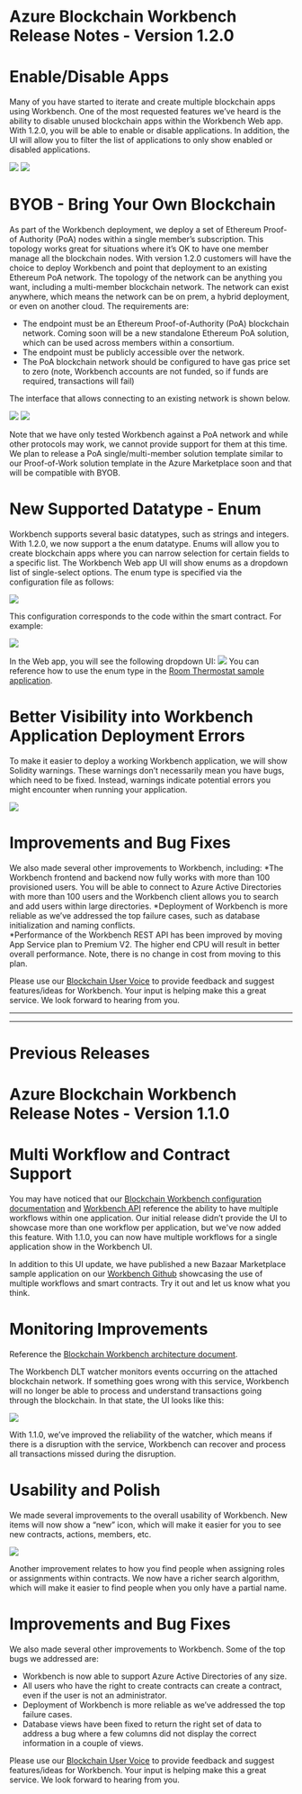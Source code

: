 
# Azure Blockchain Workbench Release Notes - Version 1.2.0
 
Enable/Disable Apps
=================
Many of you have started to iterate and create multiple blockchain apps using Workbench. One of the most requested features we’ve heard is the ability to disable unused blockchain apps within the Workbench Web app. With 1.2.0, you will be able to enable or disable applications. In addition, the UI will allow you to filter the list of applications to only show enabled or disabled applications.  
 
![](media/release120-1.png)
![](media/release120-2.png)
 
BYOB - Bring Your Own Blockchain 
=================
As part of the Workbench deployment, we deploy a set of Ethereum Proof-of Authority (PoA) nodes within a single member’s subscription. This topology works great for situations where it’s OK to have one member manage all the blockchain nodes. With version 1.2.0 customers will have the choice to deploy Workbench and point that deployment to an existing Ethereum PoA network. The topology of the network can be anything you want, including a multi-member blockchain network. The network can exist anywhere, which means the network can be on prem, a hybrid deployment, or even on another cloud. The requirements are:
* The endpoint must be an Ethereum Proof-of-Authority (PoA) blockchain network. Coming soon will be a new standalone Ethereum PoA solution, which can be used across members within a consortium.
* The endpoint must be publicly accessible over the network. 
* The PoA blockchain network should be configured to have gas price set to zero (note, Workbench accounts are not funded, so if funds are required, transactions will fail)
 
The interface that allows connecting to an existing network is shown below. 
 
![](media/release120-3.png)
![](media/release120-4.png)
 
Note that we have only tested Workbench against a PoA network and while other protocols may work, we cannot provide support for them at this time. We plan to release a PoA single/multi-member solution template similar to our Proof-of-Work solution template in the Azure Marketplace soon and that will be compatible with BYOB.  
 
New Supported Datatype - Enum
=================
 
Workbench supports several basic datatypes, such as strings and integers. With 1.2.0, we now support a the enum datatype. Enums will allow you to create blockchain apps where you can narrow selection for certain fields to a specific list. The Workbench Web app UI will show enums as a dropdown list of single-select options. The enum type is specified via the configuration file as follows:
 
![](media/release120-5.PNG) 
 
This configuration corresponds to the code within the smart contract. For example:
 
![](media/release120-6.PNG) 
 
In the Web app, you will see the following dropdown UI:
![](media/release120-7.png) 
You can reference how to use the enum type in the [Room Thermostat sample application](https://github.com/Azure-Samples/blockchain/blob/master/blockchain-workbench/application-and-smart-contract-samples/room-thermostat/readme.md).
 
 
Better Visibility into Workbench Application Deployment Errors
=================
To make it easier to deploy a working Workbench application, we will show Solidity warnings. These warnings don’t necessarily mean you have bugs, which need to be fixed. Instead, warnings indicate potential errors you might encounter when running your application.
 
![](media/release120-8.png) 
 
 
Improvements and Bug Fixes
=================
We also made several other improvements to Workbench, including:
*The Workbench frontend and backend now fully works with more than 100 provisioned users. You will be able to connect to Azure Active Directories with more than 100 users and the Workbench client allows you to search and add users within large directories. 
*Deployment of Workbench is more reliable as we’ve addressed the top failure cases, such as database initialization and naming conflicts.  
*Performance of the Workbench REST API has been improved by moving App Service plan to Premium V2. The higher end CPU will result in better overall performance. Note, there is no change in cost from moving to this plan.
  
Please use our [Blockchain User Voice](https://aka.ms/blockchainuservoice) to provide feedback and suggest features/ideas for Workbench. Your input is helping make this a great service.  We look forward to hearing from you. 


***

***

# Previous Releases

# Azure Blockchain Workbench Release Notes - Version 1.1.0

Multi Workflow and Contract Support 
=================
You may have noticed that our [Blockchain Workbench configuration documentation](https://docs.microsoft.com/en-us/azure/blockchain-workbench/blockchain-workbench-configuration-overview) and [Workbench API](https://docs.microsoft.com/en-us/rest/api/azure-blockchain-workbench/) reference the ability to have multiple workflows within one application. Our initial release didn’t provide the UI to showcase more than one workflow per application, but we've now added this feature. With 1.1.0, you can now have multiple workflows for a single application show in the Workbench UI.  

In addition to this UI update, we have published a new Bazaar Marketplace sample application on our [Workbench Github](https://github.com/Azure-Samples/blockchain/tree/master/blockchain-workbench/application-and-smart-contract-samples) showcasing the use of multiple workflows and smart contracts. Try it out and let us know what you think.  

Monitoring Improvements 
=================
Reference the [Blockchain Workbench architecture document](https://docs.microsoft.com/en-us/azure/blockchain-workbench/blockchain-workbench-architecture).  

The Workbench DLT watcher monitors events occurring on the attached blockchain network. If something goes wrong with this service, Workbench will no longer be able to process and understand transactions going through the blockchain. In that state, the UI looks like this: 

![](media/releasenotes110-1.png)

With 1.1.0, we’ve improved the reliability of the watcher, which means if there is a disruption with the service, Workbench can recover and process all transactions missed during the disruption.  

Usability and Polish 
=================

We made several improvements to the overall usability of Workbench. New items will now show a “new” icon, which will make it easier for you to see new contracts, actions, members, etc.  

![](media/releasenotes110-2.png)
 
Another improvement relates to how you find people when assigning roles or assignments within contracts. We now have a richer search algorithm, which will make it easier to find people when you only have a partial name.  

Improvements and Bug Fixes  
=================
We also made several other improvements to Workbench. Some of the top bugs we addressed are: 
 * Workbench is now able to support Azure Active Directories of any size.  
 * All users who have the right to create contracts can create a contract, even if the user is not an administrator.  
 * Deployment of Workbench is more reliable as we’ve addressed the top failure cases. 
 * Database views have been fixed to return the right set of data to address a bug where a few columns did not display the correct information in a couple of views.
   
Please use our [Blockchain User Voice](https://aka.ms/blockchainuservoice) to provide feedback and suggest features/ideas for Workbench. Your input is helping make this a great service.  We look forward to hearing from you.  